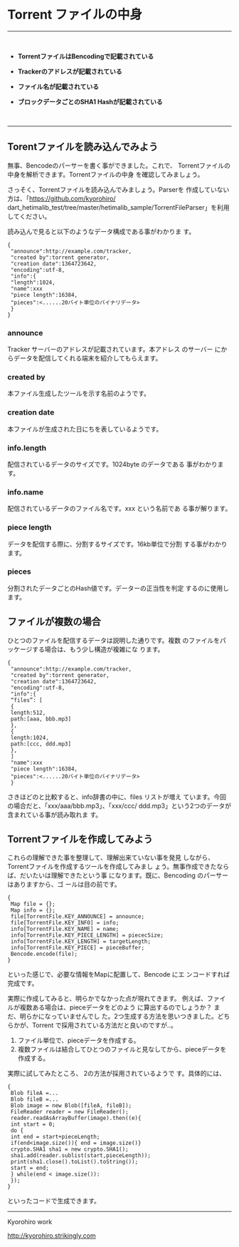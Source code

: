 # Torrent ファイルの中身

<hr>
<br>


* **TorrentファイルはBencodingで記載されている**


* **Trackerのアドレスが記載されている**

* **ファイル名が記載されている**

* **ブロックデータごとのSHA1 Hashが記載されている**

<br>

<hr>

## Torentファイルを読み込んでみよう

無事、Bencodeのパーサーを書く事ができました。これで、
Torrentファイルの中身を解析できます。Torrentファイルの中身
を確認してみましょう。


さっそく、Torrentファイルを読み込んでみましょう。Parserを
作成していない方は、「https://github.com/kyorohiro/
dart_hetimalib_test/tree/master/hetimalib_sample/TorrentFileParser」を利用してください。

読み込んで見ると以下のようなデータ構成である事がわかりま
す。

```
{
 "announce":http://example.com/tracker,
 "created by":torrent generator,
 "creation date":1364723642,
 "encoding":utf-8,
 "info":{
 "length":1024,
 "name":xxx
 "piece length":16384,
 "pieces":<......20バイト単位のバイナリデータ>
 }
}
```

###  announce
Tracker サーバーのアドレスが記載されています。本アドレス
のサーバー
にからデータを配信してくれる端末を紹介してもらえます。

### created by
本ファイル生成したツールを示す名前のようです。

### creation date
本ファイルが生成された日にちを表しているようです。

### info.length
配信されているデータのサイズです。1024byte のデータである
事がわかります。

### info.name
配信されているデータのファイル名です。xxx という名前であ
る事が解ります。

### piece length
データを配信する際に、分割するサイズです。16kb単位で分割
する事がわかります。

### pieces
分割されたデータごとのHash値です。データーの正当性を判定
するのに使用します。


## ファイルが複数の場合

ひとつのファイルを配信するデータは説明した通りです。複数
のファイルをパッケージする場合は、もう少し構造が複雑にな
ります。

```
{
 "announce":http://example.com/tracker,
 "created by":torrent generator,
 "creation date":1364723642,
 "encoding":utf-8,
 "info":{
 “files”: [
 {
 length:512,
 path:[aaa, bbb.mp3]
 },
 {
 length:1024,
 path:[ccc, ddd.mp3]
 },
 ]
 "name":xxx
 "piece length":16384,
 "pieces":<......20バイト単位のバイナリデータ>
 }
```

さきほどのと比較すると、info辞書の中に、files リストが増え
ています。今回の場合だと、「xxx/aaa/bbb.mp3」、「xxx/ccc/
ddd.mp3」という2つのデータが含まれている事が読み取れま
す。


## Torrentファイルを作成してみよう

これらの理解できた事を整理して、理解出来ていない事を発見
しながら、Torrentファイルを作成するツールを作成してみまし
ょう。無事作成できたならば、だいたいは理解できたという事
になります。既に、Bencoding のパーサーはありますから、ゴ
ールは目の前です。

```
{
 Map file = {};
 Map info = {};
 file[TorrentFile.KEY_ANNOUNCE] = announce;
 file[TorrentFile.KEY_INFO] = info;
 info[TorrentFile.KEY_NAME] = name;
 info[TorrentFile.KEY_PIECE_LENGTH] = piececSize;
 info[TorrentFile.KEY_LENGTH] = targetLength;
 info[TorrentFile.KEY_PIECE] = pieceBuffer;
 Bencode.encode(file);
}
```

といった感じで、必要な情報をMapに配置して、Bencode にエ
ンコードすれば完成です。

実際に作成してみると、明らかでなかった点が現れてきます。
例えば、ファイルが複数ある場合は、pieceデータをどのよう
に算出するのでしょうか？ まだ、明らかになっていませんでし
た。2つ生成する方法を思いつきました。どちらかが、Torrent
で採用されている方法だと良いのですが..。


1. ファイル単位で、pieceデータを作成する。
2. 複数ファイルは結合してひとつのファイルと見なしてから、pieceデータを作成する。


実際に試してみたところ、 2の方法が採用されているようで
す。具体的には、

```
{
 Blob fileA =...
 Blob fileB =...
 Blob image = new Blob([fileA, fileB]);
 FileReader reader = new FileReader();
 reader.readAsArrayBuffer(image).then((e){
 int start = 0;
 do {
 int end = start+pieceLength;
 if(end<image.size()){ end = image.size()}
 crypto.SHA1 sha1 = new crypto.SHA1();
 sha1.add(reader.sublist(start,pieceLength));
 print(sha1.close().toList().toString());
 start = end;
 } while(end < image.size()):
 });
}
```

といったコードで生成できます。


-------
Kyorohiro work

http://kyorohiro.strikingly.com
